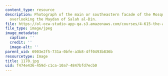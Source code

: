 ```yaml
---
content_type: resource
description: Photograph of the main or southeastern facade of the Mosque of al-Rifa`i
  overlooking the Maydan of Salah al-Din.
file: https://ol-ocw-studio-app-qa.s3.amazonaws.com/courses/4-615-the-architecture-of-cairo-spring-2002/f474e436459dc1ca10a74847bfd7ecb0_1170.jpg
file_type: image/jpeg
image_metadata:
  caption: ''
  credit: ''
  image-alt: ''
parent_uid: 6903e2f5-731a-0bfe-a3b8-4ff0493b836b
resourcetype: Image
title: 1170.jpg
uid: f474e436-459d-c1ca-10a7-4847bfd7ecb0
---
```

